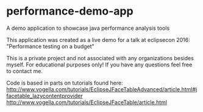 # performance-demo-app
A demo application to showcase java performance analysis tools

This application was created as a live demo for a talk at eclipsecon 2016: "Performance testing on a budget"

This is a private project and not associated with any organizations besides myself. For educational purposes only!
If you have any questions feel free to contact me.

Code is based in parts on tutorials found here:
http://www.vogella.com/tutorials/EclipseJFaceTableAdvanced/article.html#jfacetable_lazycontentprovider
http://www.vogella.com/tutorials/EclipseJFaceTable/article.html
